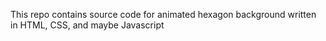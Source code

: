 This repo contains source code for animated hexagon background written in HTML, CSS, and maybe Javascript
